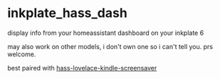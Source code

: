 # inkplate_hass_dash
display info from your homeassistant dashboard on your inkplate 6

may also work on other models, i don't own one so i can't tell you. prs welcome.

best paired with [hass-lovelace-kindle-screensaver](https://github.com/sibbl/hass-lovelace-kindle-screensaver)
